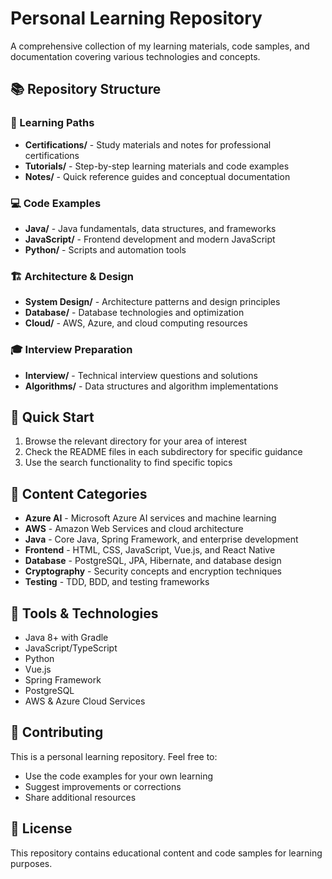 # Personal Learning Repository

A comprehensive collection of my learning materials, code samples, and documentation covering various technologies and concepts.

## 📚 Repository Structure

### 🎯 Learning Paths

- **Certifications/** - Study materials and notes for professional certifications
- **Tutorials/** - Step-by-step learning materials and code examples
- **Notes/** - Quick reference guides and conceptual documentation

### 💻 Code Examples

- **Java/** - Java fundamentals, data structures, and frameworks
- **JavaScript/** - Frontend development and modern JavaScript
- **Python/** - Scripts and automation tools

### 🏗️ Architecture & Design

- **System Design/** - Architecture patterns and design principles
- **Database/** - Database technologies and optimization
- **Cloud/** - AWS, Azure, and cloud computing resources

### 🎓 Interview Preparation

- **Interview/** - Technical interview questions and solutions
- **Algorithms/** - Data structures and algorithm implementations

## 🚀 Quick Start

1. Browse the relevant directory for your area of interest
2. Check the README files in each subdirectory for specific guidance
3. Use the search functionality to find specific topics

## 📖 Content Categories

- **Azure AI** - Microsoft Azure AI services and machine learning
- **AWS** - Amazon Web Services and cloud architecture
- **Java** - Core Java, Spring Framework, and enterprise development
- **Frontend** - HTML, CSS, JavaScript, Vue.js, and React Native
- **Database** - PostgreSQL, JPA, Hibernate, and database design
- **Cryptography** - Security concepts and encryption techniques
- **Testing** - TDD, BDD, and testing frameworks

## 🔧 Tools & Technologies

- Java 8+ with Gradle
- JavaScript/TypeScript
- Python
- Vue.js
- Spring Framework
- PostgreSQL
- AWS & Azure Cloud Services

## 📝 Contributing

This is a personal learning repository. Feel free to:

- Use the code examples for your own learning
- Suggest improvements or corrections
- Share additional resources

## 📄 License

This repository contains educational content and code samples for learning purposes.
